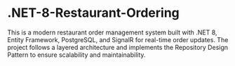 # .NET-8-Restaurant-Ordering
This is a modern restaurant order management system built with .NET 8, Entity Framework, PostgreSQL, and SignalR for real-time order updates. The project follows a layered architecture and implements the Repository Design Pattern to ensure scalability and maintainability.
